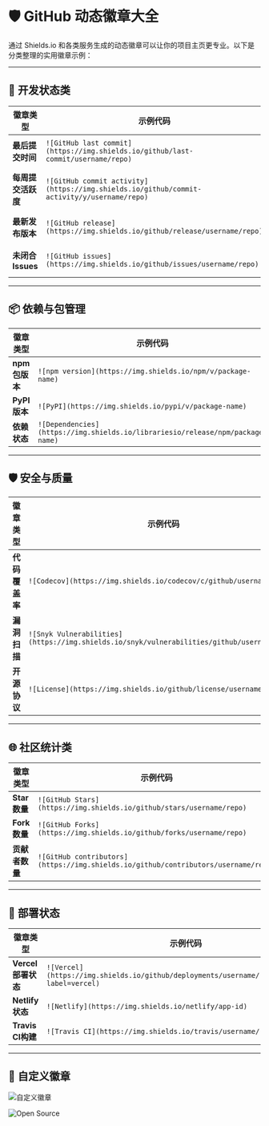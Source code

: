 # 🛡️ GitHub 动态徽章大全

通过 Shields.io 和各类服务生成的动态徽章可以让你的项目主页更专业。以下是分类整理的实用徽章示例：

---

## 🔧 开发状态类
| 徽章类型                | 示例代码                                                                 | 效果 |
|-------------------------|--------------------------------------------------------------------------|------|
| **最后提交时间**        | `![GitHub last commit](https://img.shields.io/github/last-commit/username/repo)` | ![GitHub last commit](https://img.shields.io/github/last-commit/facebook/react) |
| **每周提交活跃度**      | `![GitHub commit activity](https://img.shields.io/github/commit-activity/y/username/repo)` | ![GitHub commit activity](https://img.shields.io/github/commit-activity/y/facebook/react) |
| **最新发布版本**        | `![GitHub release](https://img.shields.io/github/release/username/repo)` | ![GitHub release](https://img.shields.io/github/release/facebook/react) |
| **未闭合Issues**        | `![GitHub issues](https://img.shields.io/github/issues/username/repo)` | ![GitHub issues](https://img.shields.io/github/issues/facebook/react) |

---

## 📦 依赖与包管理
| 徽章类型                | 示例代码                                                                 | 效果 |
|-------------------------|--------------------------------------------------------------------------|------|
| **npm包版本**           | `![npm version](https://img.shields.io/npm/v/package-name)` | ![npm version](https://img.shields.io/npm/v/react) |
| **PyPI版本**            | `![PyPI](https://img.shields.io/pypi/v/package-name)` | ![PyPI](https://img.shields.io/pypi/v/numpy) |
| **依赖状态**            | `![Dependencies](https://img.shields.io/librariesio/release/npm/package-name)` | ![Dependencies](https://img.shields.io/librariesio/release/npm/react) |

---

## 🛡️ 安全与质量
| 徽章类型                | 示例代码                                                                 | 效果 |
|-------------------------|--------------------------------------------------------------------------|------|
| **代码覆盖率**          | `![Codecov](https://img.shields.io/codecov/c/github/username/repo)` | ![Codecov](https://img.shields.io/codecov/c/github/facebook/react) |
| **漏洞扫描**            | `![Snyk Vulnerabilities](https://img.shields.io/snyk/vulnerabilities/github/username/repo)` | ![Snyk Vulnerabilities](https://img.shields.io/snyk/vulnerabilities/github/facebook/react) |
| **开源协议**            | `![License](https://img.shields.io/github/license/username/repo)` | ![License](https://img.shields.io/github/license/facebook/react) |

---

## 🌐 社区统计类
| 徽章类型                | 示例代码                                                                 | 效果 |
|-------------------------|--------------------------------------------------------------------------|------|
| **Star数量**            | `![GitHub Stars](https://img.shields.io/github/stars/username/repo)` | ![GitHub Stars](https://img.shields.io/github/stars/facebook/react) |
| **Fork数量**            | `![GitHub Forks](https://img.shields.io/github/forks/username/repo)` | ![GitHub Forks](https://img.shields.io/github/forks/facebook/react) |
| **贡献者数量**          | `![GitHub contributors](https://img.shields.io/github/contributors/username/repo)` | ![GitHub contributors](https://img.shields.io/github/contributors/facebook/react) |

---

## 🚀 部署状态
| 徽章类型                | 示例代码                                                                 | 效果 |
|-------------------------|--------------------------------------------------------------------------|------|
| **Vercel部署状态**      | `![Vercel](https://img.shields.io/github/deployments/username/repo/production?label=vercel)` | ![Vercel](https://img.shields.io/github/deployments/vercel/vercel/production?label=vercel) |
| **Netlify状态**         | `![Netlify](https://img.shields.io/netlify/app-id)` | ![Netlify](https://img.shields.io/netlify/21335532-4567-4892-b5a0-8c9e2f1a3b4c) |
| **Travis CI构建**       | `![Travis CI](https://img.shields.io/travis/username/repo)` | ![Travis CI](https://img.shields.io/travis/facebook/react) |

---

## 🎨 自定义徽章

![自定义徽章](https://img.shields.io/badge/{标签}-{值}-{颜色}?style={样式}&logo={图标})

![Open Source](https://img.shields.io/badge/Open%20Source-Yes-brightgreen?logo=github)
